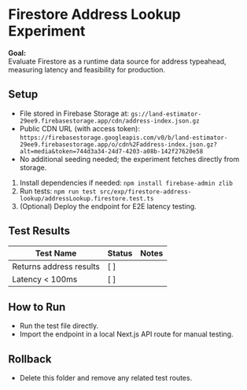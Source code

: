 # Firestore Address Lookup Experiment

**Goal:**  
Evaluate Firestore as a runtime data source for address typeahead, measuring latency and feasibility for production.

## Setup

- File stored in Firebase Storage at: `gs://land-estimator-29ee9.firebasestorage.app/cdn/address-index.json.gz`
- Public CDN URL (with access token):
  `https://firebasestorage.googleapis.com/v0/b/land-estimator-29ee9.firebasestorage.app/o/cdn%2Faddress-index.json.gz?alt=media&token=744d3a34-24d7-4203-a08b-142f27620e58`
- No additional seeding needed; the experiment fetches directly from storage.

1. Install dependencies if needed: `npm install firebase-admin zlib`
2. Run tests:
   `npm run test src/exp/firestore-address-lookup/addressLookup.firestore.test.ts`
3. (Optional) Deploy the endpoint for E2E latency testing.

## Test Results

| Test Name               | Status | Notes |
| ----------------------- | ------ | ----- |
| Returns address results | [ ]    |       |
| Latency < 100ms         | [ ]    |       |

## How to Run

- Run the test file directly.
- Import the endpoint in a local Next.js API route for manual testing.

## Rollback

- Delete this folder and remove any related test routes.
